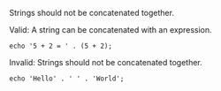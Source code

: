 Strings should not be concatenated together.

Valid: A string can be concatenated with an expression.
```
echo '5 + 2 = ' . (5 + 2);
```

Invalid: Strings should not be concatenated together.
```
echo 'Hello' . ' ' . 'World';
```
